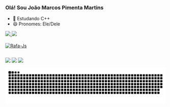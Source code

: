 ### Olá! Sou João Marcos Pimenta Martins

- 🌱 Estudando C++
- 😄 Pronomes: Ele/Dele

 <div>
  <a href="https://github.com/joaomarcos-exe">
  <img height="180em" src="https://github-readme-stats.vercel.app/api?username=joaomarcos-exe&show_icons=true&theme=tokyonight&include_all_commits=true&count_private=true"/>
  <img height="180em" src="https://github-readme-stats.vercel.app/api/top-langs/?username=joaomarcos-exe&layout=compact&langs_count=7&theme=tokyonight"/>
</div>
  
  <div style="display: inline_block"><br>
  <img align="center" alt="Rafa-Js" height="30" width="40" src="https://cdn.jsdelivr.net/gh/devicons/devicon/icons/cplusplus/cplusplus-original.svg">
</div>
  
 ##
 
  <div> 
  <a href="https://www.instagram.com/j0ao__marc0s/" target="_blank"><img src="https://img.shields.io/badge/-Instagram-%23E4405F?style=for-the-badge&logo=instagram&logoColor=white" target="_blank"></a>
  <a href = "mailto:joaomarcosexe@gmail.com"><img src="https://img.shields.io/badge/-Gmail-%23333?style=for-the-badge&logo=gmail&logoColor=white" target="_blank"></a>
  <a href="https://www.linkedin.com/in/jo%C3%A3o-marcos-pimenta-martins-356463215/" target="_blank"><img src="https://img.shields.io/badge/-LinkedIn-%230077B5?style=for-the-badge&logo=linkedin&logoColor=white" target="_blank"></a> 
 
  ![Snake animation](https://github.com/joaomarcos-exe/joaomarcos-exe/blob/output/github-contribution-grid-snake.svg)
 
</div>
